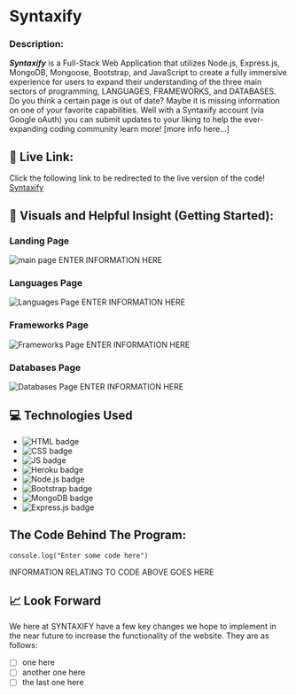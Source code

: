 # Syntaxify

### Description:
***Syntaxify*** is a Full-Stack Web Application that utilizes Node.js, Express.js, MongoDB, Mongoose, Bootstrap, and JavaScript to create a fully immersive experience for users to expand their understanding of the three main sectors of programming, LANGUAGES, FRAMEWORKS, and DATABASES. Do you think a certain page is out of date? Maybe it is missing information on one of your favorite capabilities. Well with a Syntaxify account (via Google oAuth) you can submit updates to your liking to help the ever-expanding coding community learn more!   [more info here...]

## :link: Live Link: 
Click the following link to be redirected to the live version of the code! [Syntaxify](https://www.google.com/)

## :camera_flash: Visuals and Helpful Insight (Getting Started):
### Landing Page
![main page](/public/images)
ENTER INFORMATION HERE
### Languages Page
![Languages Page](/public/images)
ENTER INFORMATION HERE
### Frameworks Page
![Frameworks Page](/public/images)
ENTER INFORMATION HERE
### Databases Page
![Databases Page](/public/images)
ENTER INFORMATION HERE


## :computer: Technologies Used
- ![HTML badge](https://img.shields.io/badge/HTML5-E34F26?style=for-the-badge&logo=html5&logoColor=white) 
- ![CSS badge](https://img.shields.io/badge/CSS3-1572B6?style=for-the-badge&logo=css3&logoColor=white) 
- ![JS badge](https://img.shields.io/badge/JavaScript-323330?style=for-the-badge&logo=javascript&logoColor=F7DF1E)
- ![Heroku badge](https://img.shields.io/badge/Heroku-430098?style=for-the-badge&logo=heroku&logoColor=white)
- ![Node.js badge](https://img.shields.io/badge/Node.js-339933?style=for-the-badge&logo=nodedotjs&logoColor=white)
- ![Bootstrap badge](https://img.shields.io/badge/Bootstrap-563D7C?style=for-the-badge&logo=bootstrap&logoColor=white)
- ![MongoDB badge](https://img.shields.io/badge/MongoDB-4EA94B?style=for-the-badge&logo=mongodb&logoColor=white)
- ![Express.js badge](https://img.shields.io/badge/Express.js-000000?style=for-the-badge&logo=express&logoColor=white)

## The Code Behind The Program:
``` 
console.log("Enter some code here")  
```
INFORMATION RELATING TO CODE ABOVE GOES HERE

## :chart_with_upwards_trend: Look Forward
We here at SYNTAXIFY have a few key changes we hope to implement in the near future to increase the functionality of the website. They are as follows: 
- [ ] one here
- [ ] another one here
- [ ] the last one here
